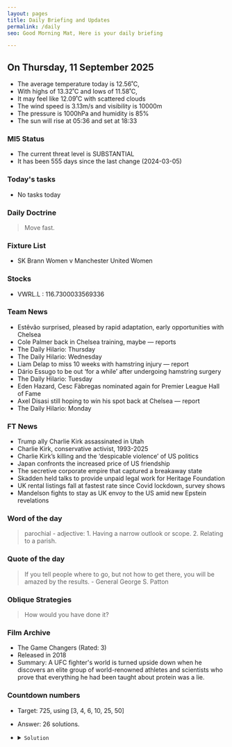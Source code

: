 ```yaml
---
layout: pages
title: Daily Briefing and Updates
permalink: /daily
seo: Good Morning Mat, Here is your daily briefing

---
```


<!-- weather_marker starts -->
## On Thursday, 11 September 2025

- The average temperature today is 12.56˚C,
- With highs of 13.32˚C and lows of 11.58˚C,
- It may feel like 12.09˚C with scattered clouds
- The wind speed is 3.13m/s and visibility is 10000m
- The pressure is 1000hPa and humidity is 85%
- The sun will rise at 05:36 and set at 18:33

<!-- weather_marker ends -->

### MI5 Status
<!-- threat_marker starts -->
- The current threat level is <span class="highlighter">SUBSTANTIAL</span>
- It has been 555 days since the last change (2024-03-05)

<!-- threat_marker ends -->

### Today's tasks
<!-- task_marker starts -->
- No tasks today
<!-- task_marker ends -->

### Daily Doctrine
<!-- doctrine_marker starts -->
> Move fast.
<!-- doctrine_marker ends -->

### Fixture List

<!-- fixture_marker starts -->
- SK Brann Women v Manchester United Women
<!-- fixture_marker ends -->

### Stocks

<!-- stocks_marker starts -->

- VWRL.L : 116.7300033569336 

<!-- stocks_marker ends -->

### Team News
<!-- news_marker starts -->

- Estêvão surprised, pleased by rapid adaptation, early opportunities with Chelsea
- Cole Palmer back in Chelsea training, maybe — reports
- The Daily Hilario: Thursday
- The Daily Hilario: Wednesday
- Liam Delap to miss 10 weeks with hamstring injury — report
- Dário Essugo to be out &#8216;for a while&#8217; after undergoing hamstring surgery
- The Daily Hilario: Tuesday
- Eden Hazard, Cesc Fàbregas nominated again for Premier League Hall of Fame
- Axel Disasi still hoping to win his spot back at Chelsea — report
- The Daily Hilario: Monday

<!-- news_marker ends -->

### FT News

<!-- ftnews_marker starts -->

- Trump ally Charlie Kirk assassinated in Utah
- Charlie Kirk, conservative activist, 1993-2025
- Charlie Kirk’s killing and the ‘despicable violence’ of US politics
- Japan confronts the increased price of US friendship
- The secretive corporate empire that captured a breakaway state
- Skadden held talks to provide unpaid legal work for Heritage Foundation
- UK rental listings fall at fastest rate since Covid lockdown, survey shows
- Mandelson fights to stay as UK envoy to the US amid new Epstein revelations

<!-- ftnews_marker ends -->

### Word of the day

<!-- word_marker starts -->

 > parochial - adjective: 1. Having a narrow outlook or scope. 2. Relating to a parish.

<!-- word_marker ends -->

### Quote of the day
<!-- quote_marker starts -->

> If you tell people where to go, but not how to get there, you will be amazed by the results. - General George S. Patton

<!-- quote_marker ends -->

### Oblique Strategies
<!-- eno_marker starts -->
> How would you have done it?

<!-- eno_marker ends -->

### Film Archive

<!-- film_marker starts -->
- The Game Changers (Rated: 3)
- Released in 2018
- Summary: A UFC fighter's world is turned upside down when he discovers an elite group of world-renowned athletes and scientists who prove that everything he had been taught about protein was a lie.
<!-- film_marker ends -->

### Countdown numbers
<!-- game_marker starts -->

- Target: 725, using [3, 4, 6, 10, 25, 50]
- Answer: 26 solutions.

- <details><summary><code>Solution</code></summary>

  Solution: ( 25 + 4 ) x 50 x 3 / 6

   </details>

<!-- game_marker ends -->
